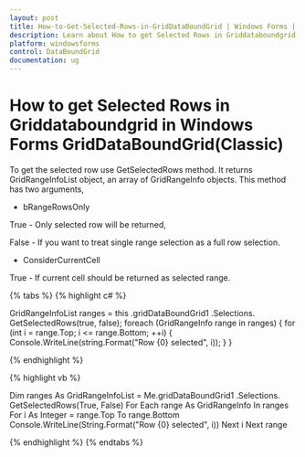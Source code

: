 ```yaml
---
layout: post
title: How-to-Get-Selected-Rows-in-GridDataBoundGrid | Windows Forms | Syncfusion
description: Learn about How to get Selected Rows in Griddataboundgrid support in Syncfusion Windows Forms GridDataBoundGrid(Classic) control and more details.
platform: windowsforms
control: DataBoundGrid
documentation: ug
---
```


# How to get Selected Rows in Griddataboundgrid in Windows Forms GridDataBoundGrid(Classic)

To get the selected row use GetSelectedRows method. It returns GridRangeInfoList object, an array of GridRangeInfo objects. This method has two arguments,

* bRangeRowsOnly 

True - Only selected row will be returned, 

False - If you want to treat single range selection as a full row selection.

* ConsiderCurrentCell 

True - If current cell should be returned as selected range.

{% tabs %}
{% highlight c# %}

GridRangeInfoList ranges = this .gridDataBoundGrid1 .Selections. GetSelectedRows(true, false);
foreach (GridRangeInfo range in ranges)
{
    for (int i = range.Top; i <= range.Bottom; ++i)
    {
        Console.WriteLine(string.Format("Row {0} selected", i));
    }
}

{% endhighlight %}

{% highlight vb %}

Dim ranges As GridRangeInfoList = Me.gridDataBoundGrid1 .Selections. GetSelectedRows(True, False)
For Each range As GridRangeInfo In ranges
For i As Integer = range.Top To range.Bottom								
Console.WriteLine(String.Format("Row {0} selected", i))						Next i
Next range

{% endhighlight %}
{% endtabs %}
